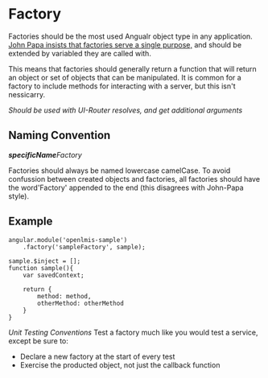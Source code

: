 # Factory
Factories should be the most used Angualr object type in any application. [John Papa insists that factories serve a single purpose,](https://github.com/johnpapa/angular-styleguide/blob/master/a1/README.md#factories) and should be extended by variabled they are called with.

This means that factories should generally return a function that will return an object or set of objects that can be manipulated. It is common for a factory to include methods for interacting with a server, but this isn't nessicarry.

_Should be used with UI-Router resolves, and get additional arguments_

## Naming Convention
_**specificName**Factory_

Factories should always be named lowercase camelCase. To avoid confussion between created objects and factories, all factories should have the word'Factory' appended to the end (this disagrees with John-Papa style).  

## Example

```
angular.module('openlmis-sample')
    .factory('sampleFactory', sample);

sample.$inject = [];
function sample(){
	var savedContext;

	return {
		method: method,
		otherMethod: otherMethod
	}
}
```

*Unit Testing Conventions*
Test a factory much like you would test a service, except be sure to:
* Declare a new factory at the start of every test
* Exercise the producted object, not just the callback function